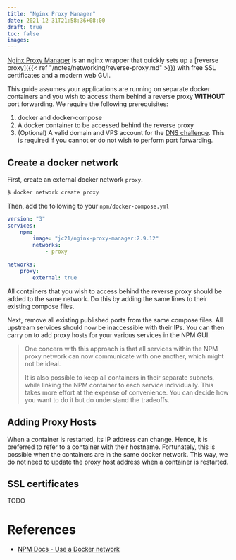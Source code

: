 ```yaml
---
title: "Nginx Proxy Manager"
date: 2021-12-31T21:58:36+08:00
draft: true
toc: false
images:
---
```


[Nginx Proxy Manager](https://nginxproxymanager.com/) is an nginx wrapper that
quickly sets up a [reverse proxy]({{< ref "/notes/networking/reverse-proxy.md" >}}) with free SSL certificates and a modern web GUI.

This guide assumes your applications are running on separate docker containers
and you wish to access them behind a reverse proxy **WITHOUT** port forwarding.
We require the following prerequisites:

1. docker and docker-compose
2. A docker container to be accessed behind the reverse proxy
3. (Optional) A valid domain and VPS account for the [DNS
   challenge](https://letsencrypt.org/docs/challenge-types/#dns-01-challenge).
   This is required if you cannot or do not wish to perform port forwarding.


## Create a docker network

First, create an external docker network `proxy`.

```bash
$ docker network create proxy
```

Then, add the following to your `npm/docker-compose.yml`

```yml
version: "3"
services:
	npm:
		image: "jc21/nginx-proxy-manager:2.9.12"
		networks:
		    - proxy

networks:
	proxy:
		external: true
```

All containers that you wish to access behind the reverse proxy should be added
to the same network. Do this by adding the same lines to their existing compose
files.

Next, remove all existing published ports from the same compose files. All
upstream services should now be inaccessible with their IPs. You can then carry
on to add proxy hosts for your various services in the NPM GUI.

>One concern with this approach is that all services within the NPM proxy
>network can now communicate with one another, which might not be ideal.
>
>It is also possible to keep all containers in their separate subnets, while linking
>the NPM container to each service individually. This takes more effort at the
>expense of convenience. You can decide how you want to do it but do understand
>the tradeoffs.

## Adding Proxy Hosts

When a container is restarted, its IP address can change. Hence, it is preferred
to refer to a container with their hostname. Fortunately, this is possible when
the containers are in the same docker network. This way, we do not need to
update the proxy host address when a container is restarted.

## SSL certificates

TODO


# References

- [NPM Docs - Use a Docker network](https://nginxproxymanager.com/advanced-config/#best-practice-use-a-docker-network)
